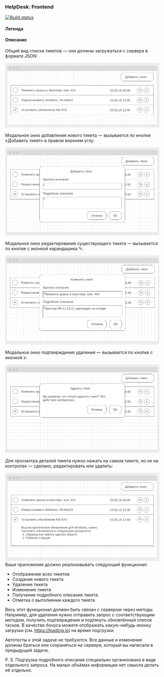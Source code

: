 ### HelpDesk: Frontend

[![Build status](https://ci.appveyor.com/api/projects/status/1vud0irdgu2mkmed?svg=true)](https://ci.appveyor.com/project/EvgeniyPryanichnikov/ahj-helpdesk-frontend)
#### Легенда

#### Описание

Общий вид списка тикетов — они должны загружаться с сервера в формате JSON:

![](./src/img/helpdesk.png)

Модальное окно добавления нового тикета — вызывается по кнопке «Добавить тикет» в правом верхнем углу:

![](./src/img/helpdesk-2.png)

Модальное окно редактирования существующего тикета — вызывается по кнопке с иконкой карандашика ✎:

![](./src/img/helpdesk-3.png)

Модальное окно подтверждения удаления — вызывается по кнопке с иконкой x:

![](./src/img/helpdesk-4.png)

Для просмотра деталей тикета нужно нажать на самом тикете, но не на контролах — сделано, редактировать или удалить:

![](./src/img/helpdesk-5.png)
Ваше приложение должно реализовывать следующий функционал:
* Отображение всех тикетов
* Создание нового тикета
* Удаление тикета
* Изменение тикета
* Получение подробного описание тикета
* Отметка о выполнении каждого тикета

Весь этот функционал должен быть связан с сервером через методы. Например, для удаления нужно отправить запрос с соответствующим методом, получить подтверждение и подтянуть обновлённый список тасков. 
В качестве бонуса можете отображать какую-нибудь иконку загрузки (см. https://loading.io) на время подгрузки.

Автотесты к этой задаче не требуются. Все данные и изменения должны браться или сохраняться на сервере, который вы написали в предыдущей задаче.

P. S. Подгрузка подробного описания специально организована в виде отдельного запроса. На малых объёмах информации нет смысла делать её отдельно.
